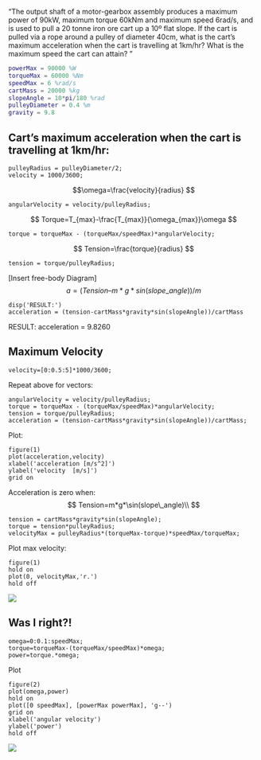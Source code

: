 “The output shaft of a motor-gearbox assembly produces a maximum power of 90kW, maximum torque 60kNm and maximum speed 6rad/s, and is used to pull a 20 tonne iron ore cart up a 10º flat slope. If the cart is pulled via a rope around a pulley of diameter 40cm, what is the cart’s maximum acceleration when the cart is travelling at 1km/hr? What is the maximum speed the cart can attain? ”
```Matlab
powerMax = 90000 %W
torqueMax = 60000 %Nm
speedMax = 6 %rad/s
cartMass = 20000 %kg
slopeAngle = 10*pi/180 %rad
pulleyDiameter = 0.4 %m
gravity = 9.8
```

## Cart’s maximum acceleration when the cart is travelling at 1km/hr:
```
pulleyRadius = pulleyDiameter/2;
velocity = 1000/3600;
```
$$\omega=\frac{velocity}{radius} $$
```
angularVelocity = velocity/pulleyRadius;
```
$$
Torque=T_{max}-\frac{T_{max}}{\omega_{max}}\omega
$$
```
torque = torqueMax - (torqueMax/speedMax)*angularVelocity;
```
$$ Tension=\frac{torque}{radius} $$
```
tension = torque/pulleyRadius;
```
[Insert free-body Diagram]
$$ 
a = (Tension – m*g*sin(slope\_angle)) / m
$$
```
disp('RESULT:')
acceleration = (tension-cartMass*gravity*sin(slopeAngle))/cartMass
```

RESULT:
acceleration = 9.8260

## Maximum Velocity
```
velocity=[0:0.5:5]*1000/3600;
```
Repeat above for vectors:
```
angularVelocity = velocity/pulleyRadius;
torque = torqueMax - (torqueMax/speedMax)*angularVelocity;
tension = torque/pulleyRadius;
acceleration = (tension-cartMass*gravity*sin(slopeAngle))/cartMass;
```
Plot:
```
figure(1)
plot(acceleration,velocity)
xlabel('acceleration [m/s^2]')
ylabel('velocity  [m/s]')
grid on
```
Acceleration is zero when:
$$ Tension=m*g*\sin(slope\_angle)\\ $$
```
tension = cartMass*gravity*sin(slopeAngle);
torque = tension*pulleyRadius;
velocityMax = pulleyRadius*(torqueMax-torque)*speedMax/torqueMax;
```
Plot max velocity:
```
figure(1)
hold on
plot(0, velocityMax,'r.')
hold off
```

![](file:///C:\Users\harry\AppData\Local\Temp\ConnectorClipboard1041403214567764340/image16907721124500.png)

## Was I right?!
```
omega=0:0.1:speedMax;
torque=torqueMax-(torqueMax/speedMax)*omega;
power=torque.*omega;
```
Plot
```
figure(2)
plot(omega,power)
hold on
plot([0 speedMax], [powerMax powerMax], 'g--')
grid on
xlabel('angular velocity')
ylabel('power')
hold off
```
![](file:///C:\Users\harry\AppData\Local\Temp\ConnectorClipboard1041403214567764340/image16907721928730.png)
